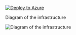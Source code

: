 [![Deploy to Azure](https://aka.ms/deploytoazurebutton)](https://portal.azure.com/#create/Microsoft.Template/uri/https%3A%2F%2Fraw.githubusercontent.com%2Fjimgodden%2FAzure_Networking_Labs%2Fmain%2FSandbox-NATGateway%2Fsrc%2Fmain.json)


Diagram of the infrastructure

![Diagram of the infrastructure](diagram.drawio.png)
